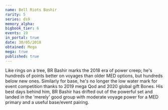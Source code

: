 ```yaml
---
name: Bell Riots Bashir
rarity: 5
series: ds9
memory_alpha:
bigbook_tier: 6
events: 19
in_portal: true
date: 30/05/2018
obtained: Mega
mega: true
published: true
---
```


Like rings on a tree, BR Bashir marks the 2018 era of power creep; he's hundreds of points better on voyages than older MED options, but hundreds below new ones. Similarly for base, he's no longer the low water mark for event competition thanks to 2019 mega Qod and 2020 global gift Bones. His best days behind him, BR Bashir has drifted out of the powerful set and landed in the 'merely' good group with moderate voyage power for a MED primary and a useful base/event pairing.
